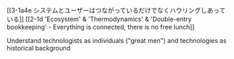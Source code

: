[[3-1a4e システムとユーザーはつながっているだけでなくハウリングしあっている]]
[[2-1d 'Ecosystem' & 'Thermodynamics' & 'Double-entry bookkeeping' - Everything is connected, there is no free lunch]]

Understand technologists as individuals ("great men") and technologies as historical background